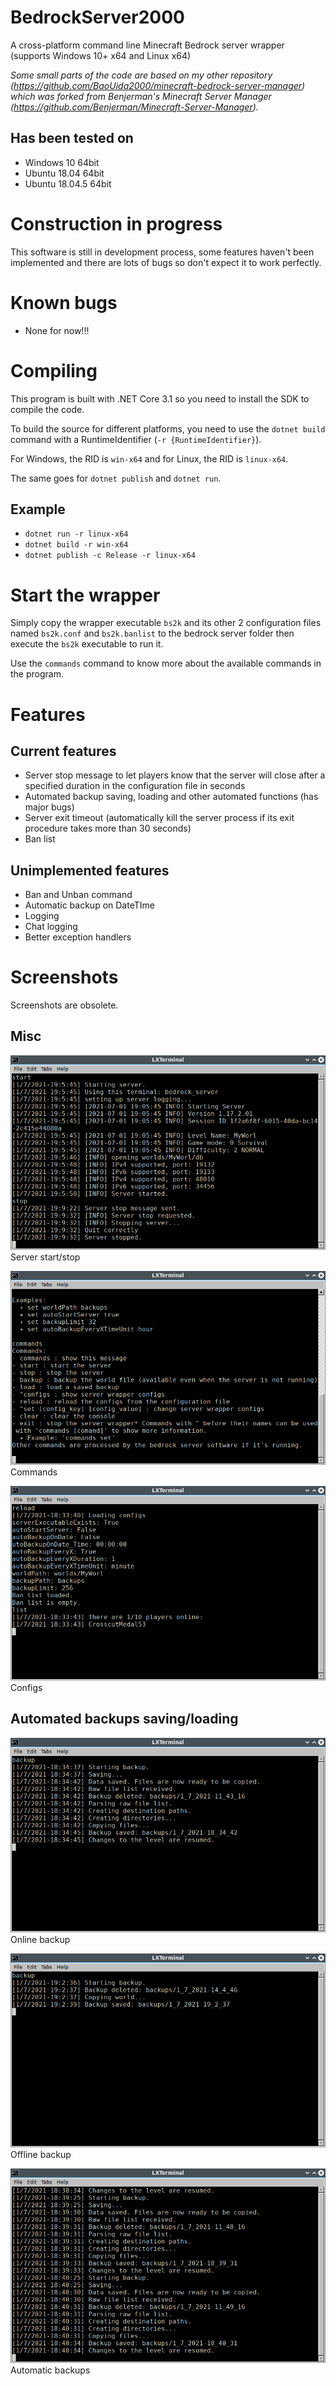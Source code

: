 # BedrockServer2000

A cross-platform command line Minecraft Bedrock server wrapper (supports Windows 10+ x64 and Linux x64)

_Some small parts of the code are based on my other repository (<https://github.com/BaoUida2000/minecraft-bedrock-server-manager>) which was forked from Benjerman's Minecraft Server Manager (<https://github.com/Benjerman/Minecraft-Server-Manager>)._

## Has been tested on

- Windows 10 64bit
- Ubuntu 18.04 64bit
- Ubuntu 18.04.5 64bit

# Construction in progress

This software is still in development process, some features haven't been implemented and there are lots of bugs so don't expect it to work perfectly.

# Known bugs

- None for now!!!

# Compiling

This program is built with .NET Core 3.1 so you need to install the SDK to compile the code.

To build the source for different platforms, you need to use the `dotnet build` command with a RuntimeIdentifier (`-r {RuntimeIdentifier}`).

For Windows, the RID is `win-x64` and for Linux, the RID is `linux-x64`.

The same goes for `dotnet publish` and `dotnet run`.

## Example

- `dotnet run -r linux-x64`
- `dotnet build -r win-x64`
- `dotnet publish -c Release -r linux-x64`

# Start the wrapper

Simply copy the wrapper executable `bs2k` and its other 2 configuration files named `bs2k.conf` and `bs2k.banlist` to the bedrock server folder then execute the `bs2k` executable to run it.

Use the `commands` command to know more about the available commands in the program.

# Features

## Current features

- Server stop message to let players know that the server will close after a specified duration in the configuration file in seconds
- Automated backup saving, loading and other automated functions (has major bugs)
- Server exit timeout (automatically kill the server process if its exit procedure takes more than 30 seconds)
- Ban list

## Unimplemented features

- Ban and Unban command
- Automatic backup on DateTIme
- Logging
- Chat logging
- Better exception handlers

# Screenshots

Screenshots are obsolete.

## Misc

![app_screenshot_server_start_stop](resources/screenshots/app_screenshot_server_start_stop.png)
Server start/stop

![app_screenshot_commands](resources/screenshots/app_screenshot_commands.png)
Commands

![app_screenshot_configs](resources/screenshots/app_screenshot_configs.png)
Configs

## Automated backups saving/loading

![app_screenshot_online_backup](resources/screenshots/app_screenshot_online_backup.png)
Online backup

![app_screenshot_offline_backup](resources/screenshots/app_screenshot_offline_backup.png)
Offline backup

![app_screenshot_auto_backup](resources/screenshots/app_screenshot_auto_backup.png)
Automatic backups
